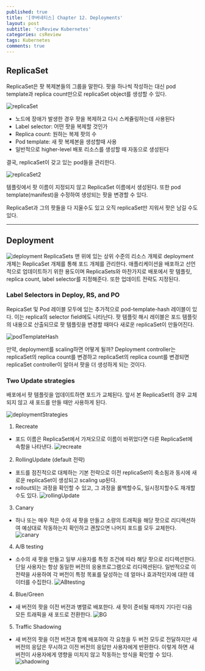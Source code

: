 ```yaml
---
published: true
title: '[쿠버네티스] Chapter 12. Deployments'
layout: post
subtitle: 'csReview Kubernetes'
categories: csReview
tags: Kubernetes
comments: true
---
```


## ReplicaSet
ReplicaSet은 팟 복제본들의 그룹을 말한다. 팟을 하나씩 작성하는 대신 pod template과 replica count만으로 replicaSet object를 생성할 수 있다.

![replicaSet](https://sundongkim-dev.github.io/assets/img/kubernetes/replicaSet.png)

- 노드에 장애가 발생한 경우 팟을 복제하고 다시 스케쥴링하는데 사용된다
- Label selector: 어떤 팟을 복제할 것인가
- Replica count: 원하는 복제 팟의 수
- Pod template: 새 팟 복제본을 생성할때 사용
- 일반적으로 higher-level 배포 리소스를 생성할 때 자동으로 생성된다

결국, replicaSet이 갖고 있는 pod들을 관리한다.

![replicaSet2](https://sundongkim-dev.github.io/assets/img/kubernetes/replicaSet2.png)

템플릿에서 팟 이름이 지정되지 않고 ReplicaSet 이름에서 생성된다. 또한 pod template(manifest)을 수정하여 생성되는 팟을 변경할 수 있다.

ReplicaSet과 그의 팟들을 다 지울수도 있고 오직 replicaSet만 지워서 팟은 남길 수도 있다.

---
## Deployment
![deployment](https://sundongkim-dev.github.io/assets/img/kubernetes/deployment.png)
ReplicaSets 맨 위에 있는 상위 수준의 리소스 개체로 deployment 개체는 ReplicaSet 개체를 통해 포드 개체를 관리한다. 애플리케이션을 배포하고 선언적으로 업데이트하기 위한 용도이며 ReplicaSets와 마찬가지로 배포에서 팟 템플릿, replica count, label selector를 지정해준다. 또한 업데이트 전략도 지정된다.

### Label Selectors in Deploy, RS, and PO
RepicaSet 및 Pod 레이블 모두에 있는 추가적으로 pod-template-hash 레이블이 있다. 이는 replica의 selector field에도 나타난다. 팟 템플릿 해시 레이블은 포드 템플릿의 내용으로 산출되므로 팟 템플릿을 변경할 때마다 새로운 replicaSet이 만들어진다.

![podTemplateHash](https://sundongkim-dev.github.io/assets/img/kubernetes/podTemplateHash.png)

만약, deployment를 scaling하면 어떻게 될까? Deployment controller는 replicaSet의 replica count를 변경하고 replicaSet의 replica count를 변경되면 replicaSet controller이 알아서 팟을 더 생성하게 되는 것이다.

### Two Update strategies
배포에서 팟 템플릿을 업데이트하면 포드가 교체된다. 앞서 본 ReplicaSet의 경우 교체되지 않고 새 포드를 만들 때만 사용하게 된다.

![deploymentStrategies](https://sundongkim-dev.github.io/assets/img/kubernetes/deploymentStrategies.png)

1. Recreate
  - 포드 이름은 ReplicaSet에서 가져오므로 이름이 바뀌었다면 다른 ReplicaSet에 속함을 나타낸다.
![recreate](https://sundongkim-dev.github.io/assets/img/kubernetes/recreate.png)

2. RollingUpdate (default 전략)
  - 포드를 점진적으로 대체하는 기본 전략으로 이전 replicaSet이 축소됨과 동시에 새로운 replicaSet이 생성되고 scaling up된다.
  - rollout되는 과정을 확인할 수 있고, 그 과정을 롤백할수도, 일시정지할수도 재개할수도 있다.
![rollingUpdate](https://sundongkim-dev.github.io/assets/img/kubernetes/rollingUpdate.png)

3. Canary
  - 하나 또는 매우 적은 수의 새 팟을 만들고 소량의 트래픽을 해당 팟으로 리디렉션하여 예상대로 작동하는지 확인하고 괜찮으면 나머지 포드를 모두 교체한다.
![canary](https://sundongkim-dev.github.io/assets/img/kubernetes/canary.png)

4. A/B testing
  - 소수의 새 팟을 만들고 일부 사용자를 특정 조건에 따라 해당 팟으로 리디렉션한다. 단일 사용자는 항상 동일한 버전의 응용프로그램으로 리디렉션된다. 일반적으로 이 전략을 사용하여 각 버전이 특정 목표를 달성하는 데 얼마나 효과적인지에 대한 데이터를 수집한다.
  ![ABtesting](https://sundongkim-dev.github.io/assets/img/kubernetes/ABtesting.png)

4. Blue/Green
  - 새 버전의 팟을 이전 버전과 병렬로 배포한다. 새 팟이 준비될 때까지 기다린 다음 모든 트래픽을 새 포드로 전환한다.
  ![BG](https://sundongkim-dev.github.io/assets/img/kubernetes/BG.png)

5. Traffic Shadowing
  - 새 버전의 팟을 이전 버전과 함께 배포하여 각 요청을 두 버전 모두로 전달하지만 새 버전의 응답은 무시하고 이전 버전의 응답만 사용자에게 반환한다. 이렇게 하면 새 버전이 사용자에게 영향을 미치지 않고 작동하는 방식을 확인할 수 있다.
  ![shadowing](https://sundongkim-dev.github.io/assets/img/kubernetes/shadowing.png)

